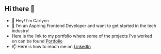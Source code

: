 ## Hi there 👋

<!--
**Carlynn-Adams/Carlynn-Adams** is a ✨ _special_ ✨ repository because its `README.md` (this file) appears on your GitHub profile. -->

- 👋 Hey! I’m Carlynn
- 🔭 I’m an Aspiring Frontend Developer and want to get started in the tech industry!
- Here is the link to my portfolio where some of the projects I’ve worked on can be found <a href="https://carlynn-adams-portfolio.netlify.app/"> Portfolio </a>
- 📫 Here is how to reach me on <a href="https://www.linkedin.com/in/carlynn-adams-b86ab1243" target="_blank"> LinkedIn </a>
